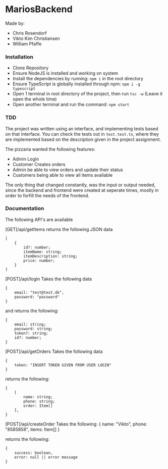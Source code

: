 # MariosBackend

Made by:
 - Chris Rosendorf
 - Vikto Kim Christiansen
 - William Pfaffe

### Installation

- Clone Repository
- Ensure NodeJS is installed and working on system
- Install the dependencies by running: `npm i` in the root directory
- Ensure TypeScript is globally installed through npm: `npm i -g typescript`
- Open 1 terminal in root directory of the project, then run `tsc -w` (Leave it open the whole time)
- Open another terminal and run the command: `npm start`

### TDD
The project was written using an interface, and implementing tests based on that interface. You can check the tests out in `test.test.ts`, where they are implemented based on the description given in the project assignment.

The pizzaria wanted the following features:

 - Admin Login
 - Customer Creates orders
 - Admin be able to view orders and update their status
 - Customers being able to view all items available

 The only thing that changed constantly, was the input or output needed, since the backend and frontend were created at seperate times, mostly in order to forfill the needs of the frontend.

### Documentation
The following API's are available

[GET]/api/getItems
returns the following JSON data
```
[
    {
        id?: number;
        itemName: string;
        itemDescription: string;
        price: number;
    }
]
```

[POST]/api/login
Takes the following data
```
{
    email: "test@test.dk",
    password: "password"
}
```

and returns the following: 
```
{
	email: string;
    password: string;
    token?: string;
    id?: number;
}
```

[POST]/api/getOrders
Takes the following data
```
{
    token: "INSERT TOKEN GIVEN FROM USER LOGIN"
}
```

returns the following: 
```
{
    [
        name: string;
        phone: string;
        order: Item[]
    ],
}
```

[POST]/api/createOrder
Takes the following:
{
    name: "Vikto",
    phone: "8585858",
    items: Item[]
}

returns the following: 
```
{
    success: boolean,
    error: null || error message
}
```